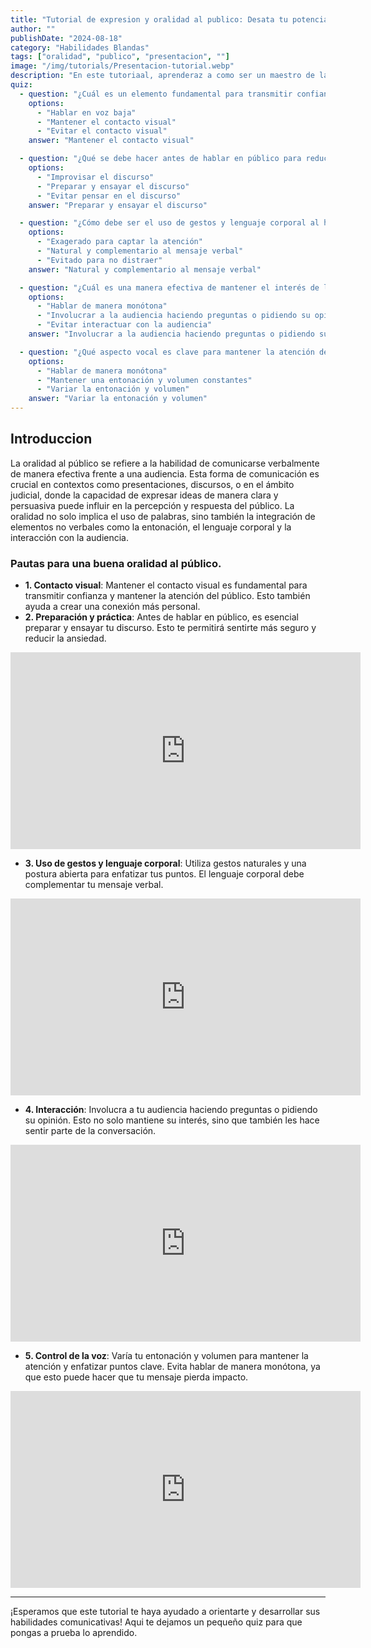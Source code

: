 ```yaml
---
title: "Tutorial de expresion y oralidad al publico: Desata tu potencial como presentador."
author: ""
publishDate: "2024-08-18"
category: "Habilidades Blandas"
tags: ["oralidad", "publico", "presentacion", ""]
image: "/img/tutorials/Presentacion-tutorial.webp"
description: "En este tutoriaal, aprenderaz a como ser un maestro de la imitacion, ya sea como un hobbie o para entretaner al publico"
quiz:
  - question: "¿Cuál es un elemento fundamental para transmitir confianza al hablar en público?"
    options:
      - "Hablar en voz baja"
      - "Mantener el contacto visual"
      - "Evitar el contacto visual"
    answer: "Mantener el contacto visual"

  - question: "¿Qué se debe hacer antes de hablar en público para reducir la ansiedad?"
    options:
      - "Improvisar el discurso"
      - "Preparar y ensayar el discurso"
      - "Evitar pensar en el discurso"
    answer: "Preparar y ensayar el discurso"

  - question: "¿Cómo debe ser el uso de gestos y lenguaje corporal al hablar en público?"
    options:
      - "Exagerado para captar la atención"
      - "Natural y complementario al mensaje verbal"
      - "Evitado para no distraer"
    answer: "Natural y complementario al mensaje verbal"

  - question: "¿Cuál es una manera efectiva de mantener el interés de la audiencia?"
    options:
      - "Hablar de manera monótona"
      - "Involucrar a la audiencia haciendo preguntas o pidiendo su opinión"
      - "Evitar interactuar con la audiencia"
    answer: "Involucrar a la audiencia haciendo preguntas o pidiendo su opinión"

  - question: "¿Qué aspecto vocal es clave para mantener la atención del público?"
    options:
      - "Hablar de manera monótona"
      - "Mantener una entonación y volumen constantes"
      - "Variar la entonación y volumen"
    answer: "Variar la entonación y volumen"
---
```



## Introduccion

La oralidad al público se refiere a la habilidad de comunicarse verbalmente de manera efectiva frente a una audiencia. Esta forma de comunicación es crucial en contextos como presentaciones, discursos, o en el ámbito judicial, donde la capacidad de expresar ideas de manera clara y persuasiva puede influir en la percepción y respuesta del público. La oralidad no solo implica el uso de palabras, sino también la integración de elementos no verbales como la entonación, el lenguaje corporal y la interacción con la audiencia.

### Pautas para una buena oralidad al público.


- **1.	Contacto visual**: Mantener el contacto visual es fundamental para transmitir confianza y mantener la atención del público. Esto también ayuda a crear una conexión más personal.
- **2.	Preparación y práctica**: Antes de hablar en público, es esencial preparar y ensayar tu discurso. Esto te permitirá sentirte más seguro y reducir la ansiedad.

<iframe width="560" height="315" src="https://www.youtube.com/embed/Wrs4E3ck95g?si=imy7jBdiXkNhcGCn" title="YouTube video player" frameborder="0" allow="accelerometer; autoplay; clipboard-write; encrypted-media; gyroscope; picture-in-picture; web-share" allowfullscreen></iframe>


- **3.	Uso de gestos y lenguaje corporal**: Utiliza gestos naturales y una postura abierta para enfatizar tus puntos. El lenguaje corporal debe complementar tu mensaje verbal.

<iframe width="560" height="315" src="https://www.youtube.com/embed/Kuk6fom_Mno?si=9V0neXs-ErsLfZww" title="YouTube video player" frameborder="0" allow="accelerometer; autoplay; clipboard-write; encrypted-media; gyroscope; picture-in-picture; web-share" allowfullscreen></iframe>

- **4.	Interacción**: Involucra a tu audiencia haciendo preguntas o pidiendo su opinión. Esto no solo mantiene su interés, sino que también les hace sentir parte de la conversación.

<iframe width="560" height="315" src="https://www.youtube.com/embed/dhQHPjmk0-k?si=rZ26043kUX6Z7PkQ" title="YouTube video player" frameborder="0" allow="accelerometer; autoplay; clipboard-write; encrypted-media; gyroscope; picture-in-picture; web-share" allowfullscreen></iframe>

- **5.	Control de la voz**: Varía tu entonación y volumen para mantener la atención y enfatizar puntos clave. Evita hablar de manera monótona, ya que esto puede hacer que tu mensaje pierda impacto.

<iframe width="560" height="315" src="https://www.youtube.com/embed/U2lWFRFwZLE?si=1HglzdNz7BnjSiMr" title="YouTube video player" frameborder="0" allow="accelerometer; autoplay; clipboard-write; encrypted-media; gyroscope; picture-in-picture; web-share" allowfullscreen></iframe>

---

¡Esperamos que este tutorial te haya ayudado a orientarte y desarrollar sus habilidades comunicativas! Aqui te dejamos un pequeño quiz para que pongas a prueba lo aprendido.
